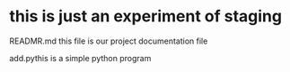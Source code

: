 # this is just an experiment of staging

READMR.md this file is our project documentation file


add.pythis is a simple python program
